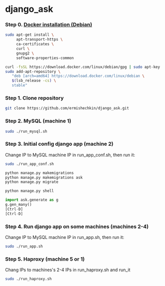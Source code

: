 # django_ask

### Step 0. [Docker installation (Debian)](https://docs.docker.com/engine/installation/)
```bash
sudo apt-get install \
     apt-transport-https \
     ca-certificates \
     curl \
     gnupg2 \
     software-properties-common

curl -fsSL https://download.docker.com/linux/debian/gpg | sudo apt-key add -
sudo add-apt-repository \
   "deb [arch=amd64] https://download.docker.com/linux/debian \
   $(lsb_release -cs) \
   stable"
```

### Step 1. Clone repository
```bash
git clone https://github.com/ermishechkin/django_ask.git
```

### Step 2. MySQL (machine 1)
```bash
sudo ./run_mysql.sh
```

### Step 3. Initial config django app (machine 2)
Change IP to MySQL machine IP in run_app_conf.sh, then run it:
```bash
sudo ./run_app_conf.sh

python manage.py makemigrations
python manage.py makemigrations ask
python manage.py migrate

python manage.py shell
```
```python
import ask.generate as g
g.gen_many()
[Ctrl-D]
[Ctrl-D]
```

### Step 4. Run django app on some machines (machines 2-4)
Change IP to MySQL machine IP in run_app.sh, then run it:
```bash
sudo ./run_app.sh
```

### Step 5. Haproxy (machine 5 or 1)
Chang IPs to machines's 2-4 IPs in run_haproxy.sh and run_it
```bash
sudo ./run_haproxy.sh
```
